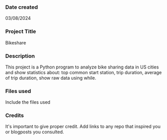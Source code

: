 ### Date created
03/08/2024

### Project Title
Bikeshare

### Description
This project is a Python program to analyze bike sharing data in US cities and show statistics about: top common start station, trip duration, average of trip duration, show raw data using while.

### Files used
Include the files used

### Credits
It's important to give proper credit. Add links to any repo that inspired you or blogposts you consulted.

